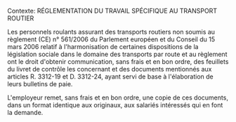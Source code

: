Contexte: RÉGLEMENTATION DU TRAVAIL SPÉCIFIQUE AU TRANSPORT ROUTIER

Les personnels roulants assurant des transports routiers non soumis au règlement (CE) n° 561/2006 du Parlement européen et du Conseil du 15 mars 2006 relatif à l'harmonisation de certaines dispositions de la législation sociale dans le domaine des transports par route et au règlement ont le droit d'obtenir communication, sans frais et en bon ordre, des feuillets du livret de contrôle les concernant et des documents mentionnés aux articles R. 3312-19 et D. 3312-24, ayant servi de base à l'élaboration de leurs bulletins de paie.

L'employeur remet, sans frais et en bon ordre, une copie de ces documents, dans un format identique aux originaux, aux salariés intéressés qui en font la demande.